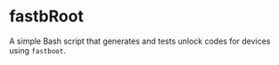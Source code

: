 # fastbRoot
A simple Bash script that generates and tests unlock codes for devices using `fastboot`. 

